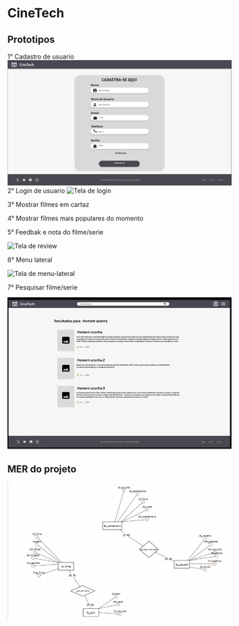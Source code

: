 # CineTech

## Prototipos

1° Cadastro de usuario
![Tela de Cadastro](/prototypes/Tela-de-Cadastro.png)
2° Login de usuario
![Tela de login](/prototypes/login.PNG)

3° Mostrar filmes em cartaz

4° Mostrar filmes mais populares do momento

5° Feedbak e nota do filme/serie

![Tela de review](/prototypes/review.png)

6° Menu lateral

![Tela de menu-lateral](/prototypes/menu-lateral.png)

7° Pesquisar filme/serie

![Tela de menu-pesquisa](/prototypes/tela-pesquisa.png)
## MER do projeto

![Print do MER](/prototypes/MER.png)


